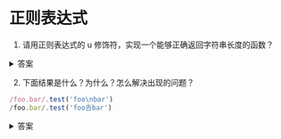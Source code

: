 # 正则表达式

1. 请用正则表达式的 u 修饰符，实现一个能够正确返回字符串长度的函数？

<details>
<summary>答案</summary>

```js
function codePointLength(text) {
  var result = text.match(/[\s\S]/gu);
  return result ? result.length : 0;
}

var s = '𠮷𠮷';

s.length // 4
codePointLength(s) // 2
```

正则中 `\s` 表示空白字符， `\S` 则正好相反表示非空白符，所以 `[\s\S]` 表示所有的字符，`g` 修饰符表示全局匹配，`u`修饰符表示可以正确识别 4 字节的 unicode 字符，所以能正确识别所有文字了，不会造成长度错误的情况。
</details>

2. 下面结果是什么？为什么？怎么解决出现的问题？

```js
/foo.bar/.test('foo\nbar')
/foo.bar/.test('foo𠮷bar')
```

<details>
<summary>答案</summary>

```js
/foo.bar/.test('foo\nbar') //false
/foo.bar/.test('foo𠮷bar') //false
```

在正则表达式中，点 `.` 是一个特殊字符，代表任意单个字符，但是有两个例外：
1. 四字节的 utf-16 字符
2. 行终止符

上面例子中 `\n` 是换行符，属于行终止符，而 `𠮷` 是 utf-16 字符，所以均返回了 false。<br>

对于四字节的 utf-16 字符，可以使用 u 修饰符来使正则能够正确识别：

```js
/foo.bar/u.test('foo𠮷bar') //true
```

对于行终止符，可以用一种变通的方法来解决：

```js
/foo[^]bar/.test('foo\nbar') //true
```

但是这种方法不直观，建议使用 ES6 之后新增加的 `s` 修饰符，这个修饰符可以试 `.` 匹配任意单个字符：

```js
/foo.bar/s.test('foo\nbar') //true
```
这被称为dotAll模式，即点（dot）代表一切字符。
</details>